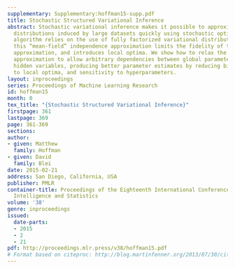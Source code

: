 ```yaml
---
supplementary: Supplementary:hoffman15-supp.pdf
title: Stochastic Structured Variational Inference
abstract: Stochastic variational inference makes it possible to approximate posterior
  distributions induced by large datasets quickly using stochastic optimization. The
  algorithm relies on the use of fully factorized variational distributions. However,
  this “mean-field” independence approximation limits the fidelity of the posterior
  approximation, and introduces local optima. We show how to relax the mean-field
  approximation to allow arbitrary dependencies between global parameters and local
  hidden variables, producing better parameter estimates by reducing bias, sensitivity
  to local optima, and sensitivity to hyperparameters.
layout: inproceedings
series: Proceedings of Machine Learning Research
id: hoffman15
month: 0
tex_title: "{Stochastic Structured Variational Inference}"
firstpage: 361
lastpage: 369
page: 361-369
sections: 
author:
- given: Matthew
  family: Hoffman
- given: David
  family: Blei
date: 2015-02-21
address: San Diego, California, USA
publisher: PMLR
container-title: Proceedings of the Eighteenth International Conference on Artificial
  Intelligence and Statistics
volume: '38'
genre: inproceedings
issued:
  date-parts:
  - 2015
  - 2
  - 21
pdf: http://proceedings.mlr.press/v38/hoffman15.pdf
# Format based on citeproc: http://blog.martinfenner.org/2013/07/30/citeproc-yaml-for-bibliographies/
---
```

